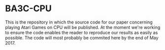 # BA3C-CPU

This is the repository in which the source code for our paper concerning playing Atari Games on CPU will be published. At the moment we're working to ensure the code enables the reader to reproduce our results as easily as possible. The code will most probably be commited here by the end of May 2017.